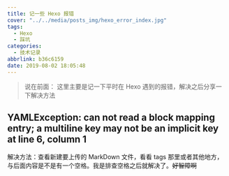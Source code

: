 ```yaml
---
title: 记一些 Hexo 报错
cover: "../../media/posts_img/hexo_error_index.jpg"
tags:
  - Hexo
  - 踩坑
categories:
  - 技术记录
abbrlink: b36c6159
date: 2019-08-02 18:05:48
---
```

>说在前面：
>这里主要是记一下平时在 Hexo 遇到的报错，解决之后分享一下解决方法

## YAMLException: can not read a block mapping entry; a multiline key may not be an implicit key at line 6, column 1

解决方法：查看新建要上传的 MarkDown 文件，看看 tags 那里或者其他地方，与后面内容是不是有一个空格。我是排查空格之后就解决了。~~好智障啊~~
